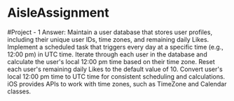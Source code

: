 # AisleAssignment

#Project - 1 Answer:
Maintain a user database that stores user profiles, including their unique user IDs, time zones, and remaining daily Likes.
Implement a scheduled task that triggers every day at a specific time (e.g., 12:00 pm) in UTC time.
Iterate through each user in the database and calculate the user's local 12:00 pm time based on their time zone.
Reset each user's remaining daily Likes to the default value of 10.
Convert user's local 12:00 pm time to UTC time for consistent scheduling and calculations.
iOS provides APIs to work with time zones, such as TimeZone and Calendar classes.
